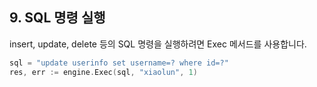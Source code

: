 ## 9. SQL 명령 실행

insert, update, delete 등의 SQL 명령을 실행하려면 Exec 메서드를 사용합니다.

```Go
sql = "update userinfo set username=? where id=?"
res, err := engine.Exec(sql, "xiaolun", 1) 
```
